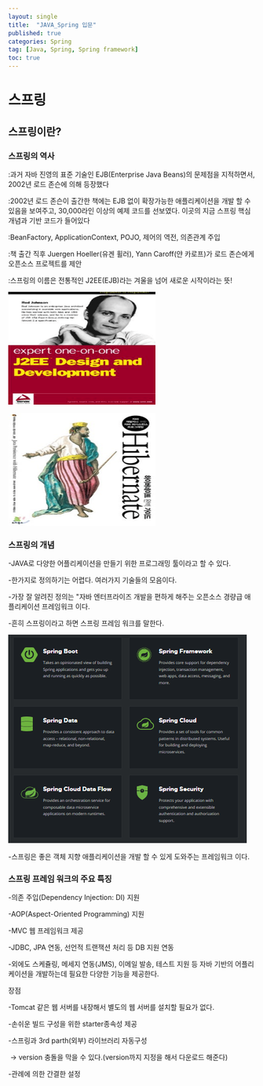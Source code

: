 ```yaml
---
layout: single
title:  "JAVA_Spring 입문"
published: true
categories: Spring
tag: [Java, Spring, Spring framework]
toc: true
---
```


# 스프링

## 스프링이란?

### 스프링의 역사

:과거 자바 진영의 표준 기술인 EJB(Enterprise Java Beans)의 문제점을 지적하면서, 2002년 로드 존슨에 의해 등장했다

:2002년 로드 존슨이 출간한 책에는 EJB 없이 확장가능한 애플리케이션을 개발 할 수 있음을 보여주고, 30,000라인 이상의 예제 코드를 선보였다. 이곳의 지금 스프링 핵심 개념과 기반 코드가 들어있다

:BeanFactory, ApplicationContext, POJO, 제어의 역전, 의존관계 주입

:책 출간 직후 Juergen Hoeller(유겐 휠러), Yann Caroff(얀 카로프)가 로드 존슨에게 오픈소스 프로젝트를 제안

:스프링의 이름은 전통적인 J2EE(EJB)라는 겨울을 넘어 새로운 시작이라는 뜻!

<img src="/images/2022-03-11-springfirst/road.png" 
width="300px" height="230px" title="rod_Johnson" alt="rod_Johnson">

<img src="/images/2022-03-11-springfirst/hibernate.png" 
width="300px" height="230px" title="hibernate" alt="hibernate">

### 스프링의 개념

-JAVA로 다양한 어플리케이션을 만들기 위한 프로그래밍 툴이라고 할 수 있다.

-한가지로 정의하기는 어렵다. 여러가지 기술들의 모음이다.

-가장 잘 알려진 정의는 "자바 엔터프라이즈 개발을 편하게 해주는 오픈소스 경량급 애플리케이션 프레임워크 이다.

-흔히 스프링이라고 하면 스프링 프레임 워크를 말한다.

![spring](/images/2022-03-11-springfirst/spring.png)

-스프링은 좋은 객체 지향 애플리케이션을 개발 할 수 있게 도와주는 프레임워크 이다.



### 스프링 프레임 워크의 주요 특징

-의존 주입(Dependency Injection: DI) 지원

-AOP(Aspect-Oriented Programming) 지원

-MVC 웹 프레임워크 제공

-JDBC, JPA 연동, 선언적 트랜잭션 처리 등 DB 지원 연동

-외에도 스케쥴링, 메세지 연동(JMS), 이메일 발송, 테스트 지원 등 자바 기반의 어플리케이션을 개발하는데 필요한 다양한 기능을 제공한다.



장점

-Tomcat 같은 웹 서버를 내장해서 별도의 웹 서버를 설치할 필요가 없다.

-손쉬운 빌드 구성을 위한 starter종속성 제공

-스프링과 3rd parth(외부) 라이브러리 자동구성

​	-> version 충돌을 막을 수 있다.(version까지 지정을 해서 다운로드 해준다)

-관례에 의한 간결한 설정







